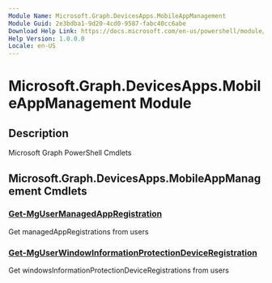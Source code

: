 ```yaml
---
Module Name: Microsoft.Graph.DevicesApps.MobileAppManagement
Module Guid: 2e3bdba1-9d20-4cd0-9587-fabc40cc6abe
Download Help Link: https://docs.microsoft.com/en-us/powershell/module/microsoft.graph.devicesapps.mobileappmanagement
Help Version: 1.0.0.0
Locale: en-US
---
```


# Microsoft.Graph.DevicesApps.MobileAppManagement Module
## Description
Microsoft Graph PowerShell Cmdlets

## Microsoft.Graph.DevicesApps.MobileAppManagement Cmdlets
### [Get-MgUserManagedAppRegistration](Get-MgUserManagedAppRegistration.md)
Get managedAppRegistrations from users

### [Get-MgUserWindowInformationProtectionDeviceRegistration](Get-MgUserWindowInformationProtectionDeviceRegistration.md)
Get windowsInformationProtectionDeviceRegistrations from users

